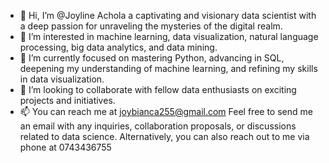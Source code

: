- 👋 Hi, I’m @Joyline Achola a captivating and visionary data scientist with a deep passion for unraveling the mysteries of the digital realm.
- 👀 I’m interested in machine learning, data visualization, natural language processing, big data analytics, and data mining.
- 🌱 I’m currently focused on mastering Python, advancing in SQL, deepening my understanding of machine learning, and refining my skills in data visualization.
- 💞️ I’m looking to collaborate with fellow data enthusiasts on exciting projects and initiatives.
- 📫  You can reach me at joybianca255@gmail.com Feel free to send me an email with any inquiries, collaboration proposals, or discussions related to data science. Alternatively, you can also reach out to me via phone at 0743436755
<!---
Joylineachola/Joylineachola is a ✨ special ✨ repository because its `README.md` (this file) appears on your GitHub profile.
You can click the Preview link to take a look at your changes.
--->
